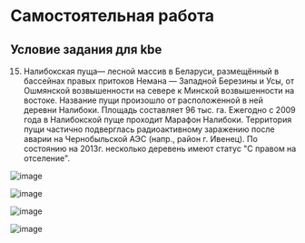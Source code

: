 # Самостоятельная работа
## Условие задания для kbe

15. Налибокская пуща— лесной массив в Беларуси, размещённый в бассейнах правых притоков
Немана — Западной Березины и Усы, от Ошмянской возвышенности на севере к Минской
возвышенности на востоке. Название пущи произошло от расположенной в ней деревни
Налибоки. Площадь составляет 96 тыс. га. Ежегодно с 2009 года в Налибокской пуще проходит
Марафон Налибоки. Территория пущи частично подверглась радиоактивному заражению после
аварии на Чернобыльской АЭС (напр., район г. Ивенец). По состоянию на 2013г. несколько
деревень имеют статус "С правом на отселение".


![image](https://github.com/iis-32170x/RPIIS/assets/144939580/58a4af77-c77d-4fff-b389-d6cb366cbd91)

![image](https://github.com/iis-32170x/RPIIS/assets/144939580/1dcb668d-a44c-48e9-9e95-8c3497755d8a)


![image](https://github.com/iis-32170x/RPIIS/assets/144939580/a241bc59-f5ed-4988-aa82-c0a127079c05)


![image](https://github.com/iis-32170x/RPIIS/assets/144939580/f1e4d662-8bd5-4502-b440-8462f59be10f)
